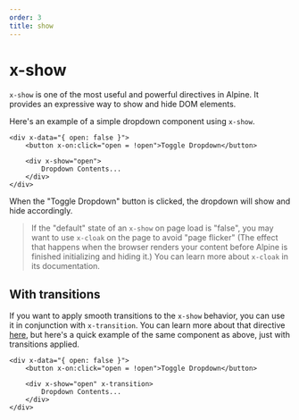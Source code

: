 ```yaml
---
order: 3
title: show
---
```


# x-show

`x-show` is one of the most useful and powerful directives in Alpine. It provides an expressive way to show and hide DOM elements.

Here's an example of a simple dropdown component using `x-show`.

```alpine
<div x-data="{ open: false }">
    <button x-on:click="open = !open">Toggle Dropdown</button>

    <div x-show="open">
        Dropdown Contents...
    </div>
</div>
```

When the "Toggle Dropdown" button is clicked, the dropdown will show and hide accordingly.

> If the "default" state of an `x-show` on page load is "false", you may want to use `x-cloak` on the page to avoid "page flicker" (The effect that happens when the browser renders your content before Alpine is finished initializing and hiding it.) You can learn more about `x-cloak` in its documentation.

<a name="with-transitions"></a>
## With transitions

If you want to apply smooth transitions to the `x-show` behavior, you can use it in conjunction with `x-transition`. You can learn more about that directive [here](/directives/transition), but here's a quick example of the same component as above, just with transitions applied.

```alpine
<div x-data="{ open: false }">
    <button x-on:click="open = !open">Toggle Dropdown</button>

    <div x-show="open" x-transition>
        Dropdown Contents...
    </div>
</div>
```
